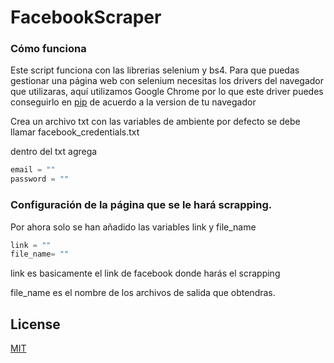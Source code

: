 # FacebookScraper

### Cómo funciona 
Este script funciona con las librerias selenium y bs4.
Para que puedas gestionar una página web con selenium necesitas los drivers 
del navegador que utilizaras, aquí utilizamos Google Chrome por lo que este driver 
puedes conseguirlo en [pip](https://chromedriver.chromium.org/) de acuerdo a 
la version de tu navegador 

Crea un archivo txt con las variables de ambiente 
por defecto se debe llamar facebook_credentials.txt

dentro del txt agrega 
```python 
email = ""
password = ""
```
### Configuración de la página que se le hará scrapping.

Por ahora solo se han añadido las variables link y file_name
```python
link = ""
file_name= ""
```
link es basicamente el link de facebook donde harás el scrapping

file_name es  el nombre de los archivos de salida que obtendras.

## License
[MIT](https://choosealicense.com/licenses/mit/)

